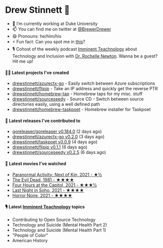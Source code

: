 
# Drew Stinnett 👋

- 🔭 I’m currently working at Duke University
- 📫 You can find me on twitter at [@BrewerDrewer](https://twitter.com/BrewerDrewer)
- 😄 Pronouns: he/him/his
- ⚡ Fun fact: Can you spot me in [this](https://www.youtube.com/watch?v=oL9WnB0qHBA)?
- 🎙 Cohost of the weekly podcast [Imminent Teachnology](https://podcast.imminentteachnology.com/) about Technology and Inclusion with [Dr. Rochelle Newton](https://www.linkedin.com/in/drrochellenewton/). Wanna be a guest? Hit me up!

#### 👨‍💻 Latest projects I've created
- [drewstinnett/azurectx-go](https://github.com/drewstinnett/azurectx-go) - Easily switch between Azure subscriptions
- [drewstinnett/flipip](https://github.com/drewstinnett/flipip) - Take an IP address and quickly get the reverse PTR
- [drewstinnett/homebrew-tap](https://github.com/drewstinnett/homebrew-tap) - Homebrew taps for my misc. stuff
- [drewstinnett/sourceseedy](https://github.com/drewstinnett/sourceseedy) - Source CD - Switch between source directories easily, using a well defined path
- [drewstinnett/homebrew-taskpoet](https://github.com/drewstinnett/homebrew-taskpoet) - Homebrew installer for Taskpoet

#### 🚀 Latest releases I've contributed to
- [goreleaser/goreleaser v0.184.0](https://github.com/goreleaser/goreleaser/releases/tag/v0.184.0) (2 days ago)
- [drewstinnett/azurectx-go v0.2.0](https://github.com/drewstinnett/azurectx-go/releases/tag/v0.2.0) (3 days ago)
- [drewstinnett/taskpoet v0.0.9](https://github.com/drewstinnett/taskpoet/releases/tag/v0.0.9) (4 days ago)
- [drewstinnett/flipip v0.1.1](https://github.com/drewstinnett/flipip/releases/tag/v0.1.1) (6 days ago)
- [drewstinnett/sourceseedy v0.2.5](https://github.com/drewstinnett/sourceseedy/releases/tag/v0.2.5) (6 days ago)

#### 🍿 Latest movies I've watched
- [Paranormal Activity: Next of Kin, 2021 - ★½](https://letterboxd.com/mondodrew/film/paranormal-activity-next-of-kin/)
- [The Evil Dead, 1981 - ★★★★](https://letterboxd.com/mondodrew/film/the-evil-dead/1/)
- [Four Hours at the Capitol, 2021 - ★★★½](https://letterboxd.com/mondodrew/film/four-hours-at-the-capitol/)
- [Last Night in Soho, 2021 - ★★★★](https://letterboxd.com/mondodrew/film/last-night-in-soho/)
- [Horror Noire, 2021 - ★★★★](https://letterboxd.com/mondodrew/film/horror-noire/)

#### 🎙 Latest [Imminent Teachnology](https://podcast.imminentteachnology.com/) topics
- Contributing to Open Source Technology
- Technology and Suicide (Mental Health Part 2)
- Technology and Suicide (Mental Health Part 1)
- &#34;People of Color&#34;
- American History